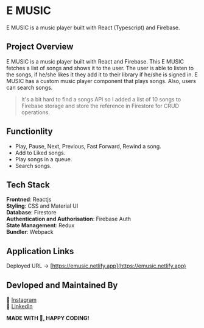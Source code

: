 # E MUSIC

E MUSIC is a music player built with React (Typescript) and Firebase.  

## Project Overview
E MUSIC is a music player built with React and Firebase. This E MUSIC fetches a list of songs and shows it to the user. The user is able to listen to the songs, if he/she likes it they add it to their library if he/she is signed in. E MUSIC has a custom music player component that plays songs. Also, users can search songs.
> It's a bit hard to find a songs API so I added a list of 10 songs to Firebase storage and store the reference in Firestore for CRUD operations.


## Functionlity
- Play, Pause, Next, Previous, Fast Forward, Rewind a song.
- Add to Liked songs.
- Play songs in a queue.
- Search songs.

## Tech Stack

<b>Frontned</b>: Reactjs
<br>
<b>Styling</b>: CSS and Material UI
<br>
<b>Database</b>: Firestore
<br>
<b>Authentication and Authorisation</b>: Firebase Auth
<br>
<b>State Management</b>: Redux
<br>
<b>Bundler</b>: Webpack
<br>

## Application Links

Deployed URL -> [https://emusic.netlify.app](https://emusic.netlify.app)
<br>


## Devloped and Maintained By

📸 [Instagram](https://www.instagram.com/lucifer_the_king/?hl=en) <br /> 
🧳 [LinkedIn](https://www.linkedin.com/in/nihal-ahamed-m-s-7b6808190/)
<br>


**MADE WITH 💖, HAPPY CODING!**
